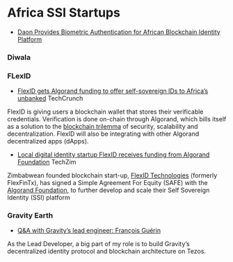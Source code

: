 # Africa SSI Startups
- [Daon Provides Biometric Authentication for African Blockchain Identity Platform](https://findbiometrics.com/daon-provides-biometric-authentication-african-blockchain-identity-platform-06100/)

### Diwala

### FLexID

* [FlexID gets Algorand funding to offer self-sovereign IDs to Africa’s unbanked](https://techcrunch.com/2022/05/26/zimbabwe-flexid-algorand-funding-decentralized-identity/) TechCrunch

FlexID is giving users a blockchain wallet that stores their verificable credentials. Verification is done on-chain through Algorand, which bills itself as a solution to the [blockchain trilemma](https://www.google.com/search?q%3Dalgorand%2Btrilemma%26oq%3Dalgorand%2Btrilem%26aqs%3Dchrome.0.0i512j69i57j0i390.2391j0j9%26sourceid%3Dchrome%26ie%3DUTF-8) of security, scalability and decentralization. FlexID will also be integrating with other Algorand decentralized apps (dApps).

* [Local digital identity startup FlexID receives funding from Algorand Foundation](https://www.techzim.co.zw/2022/05/local-digital-identity-startup-flexid-receives-funding-from-algorand-foundation/) TechZim

Zimbabwean founded blockchain start-up, [FlexID Technologies](https://www.flexfintx.com/) (formerly FlexFinTx), has signed a Simple Agreement For Equity (SAFE) with the [Algorand Foundation](https://www.algorand.com/), to further develop and scale their Self Sovereign Identity (SSI) platform

### Gravity Earth
* [Q&A with Gravity’s lead engineer: François Guérin](https://medium.com/gravity-earth/q-a-with-gravitys-lead-engineer-fran%25C3%25A7ois-gu%25C3%25A9rin-babb3659be86)

As the Lead Developer, a big part of my role is to build Gravity’s decentralized identity protocol and blockchain architecture on Tezos.
